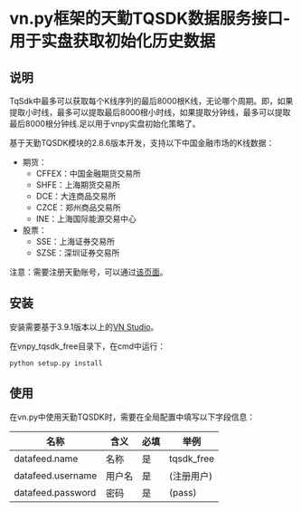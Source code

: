 # vn.py框架的天勤TQSDK数据服务接口-用于实盘获取初始化历史数据

## 说明

TqSdk中最多可以获取每个K线序列的最后8000根K线，无论哪个周期。即，如果提取小时线，最多可以提取最后8000根小时线，如果提取分钟线，最多可以提取最后8000根分钟线.足以用于vnpy实盘初始化策略了。

基于天勤TQSDK模块的2.8.6版本开发，支持以下中国金融市场的K线数据：

* 期货：
  * CFFEX：中国金融期货交易所
  * SHFE：上海期货交易所
  * DCE：大连商品交易所
  * CZCE：郑州商品交易所
  * INE：上海国际能源交易中心
* 股票：
  * SSE：上海证券交易所
  * SZSE：深圳证券交易所

注意：需要注册天勤账号，可以通过[该页面](https://www.shinnytech.com)。


## 安装

安装需要基于3.9.1版本以上的[VN Studio](https://www.vnpy.com)。

在vnpy_tqsdk_free目录下，在cmd中运行：

```
python setup.py install
```

## 使用

在vn.py中使用天勤TQSDK时，需要在全局配置中填写以下字段信息：

|名称|含义|必填|举例|
|---------|----|---|---|
|datafeed.name|名称|是|tqsdk_free|
|datafeed.username|用户名|是|(注册用户)|
|datafeed.password|密码|是|(pass)|
